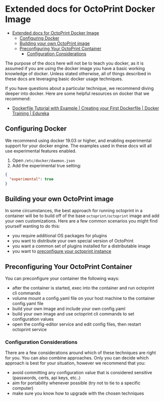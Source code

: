 # Extended docs for OctoPrint Docker Image

- [Extended docs for OctoPrint Docker Image](#extended-docs-for-octoprint-docker-image)
  - [Configuring Docker](#configuring-docker)
  - [Building your own OctoPrint image](#building-your-own-octoprint-image)
  - [Preconfiguring Your OctoPrint Container](#preconfiguring-your-octoprint-container)
    - [Configuration Considerations](#configuration-considerations)

The purpose of the docs here will not be to teach you docker, as it is assumed if you are using
the docker image you have a basic working knowledge of docker. Unless stated otherwise, all of 
things described in these docs are leveraging basic docker usage techniques. 

If you have questions about a particular technique, we recommend diving deeper into docker. 
Here are some helpful resources on docker that we recommend:

- [Dockerfile Tutorial with Example | Creating your First Dockerfile | Docker Training | Edureka](https://www.youtube.com/watch?v=2lU9zdrs9bM)

## Configuring Docker

We recommend using docker 19.03 or higher, and enabling experimental support for your docker engine.
The examples used in these docs will all use experimental features enabled.

1. Open `/etc/docker/daemon.json`
2. Add the experimental true setting:

```json
{
  "experimental": true
}
```

## Building your own OctoPrint image

In some circumstances, the best approach for running octoprint in a container
will be to build off of the base `octoprint/octoprint` image and add your own 
customizations. Here are a few common scenarios you might find yourself wanting to do this:

- you require additional OS packages for plugins
- you want to distribute your own special version of OctoPrint 
- you want a common set of plugins installed for a distributable image
- you want to [preconfigure your octoprint instance](#preconfiguring-your-octoprint-container)

## Preconfiguring Your OctoPrint Container

You can preconfigure your container the following ways:

- after the container is started, exec into the container and run octoprint cli commands
- volume mount a config.yaml file on your host machine to the container config.yaml file
- build your own image and include your own config.yaml
- build your own image and use octoprint cli commands to set configuration values
- open the config-editor service and edit config files, then restart octoprint service

### Configuration Considerations

There are a few considerations around which of these techniques are right for you. You can also combine
approaches. Only you can decide which approach is best for your situation, however we recommend that you:

- avoid committing any configuration value that is considered sensitive (passwords, certs, api keys, etc..)
- aim for portability whenever possible (try not to tie to a specific computer)
- make sure you know how to upgrade with the chosen techniques
